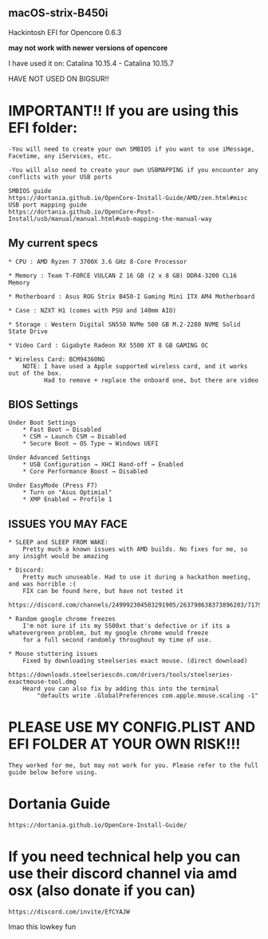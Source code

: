 ## macOS-strix-B450i
Hackintosh EFI for Opencore 0.6.3

**may not work with newer versions of opencore**

I have used it on: Catalina 10.15.4 - Catalina 10.15.7 

HAVE NOT USED ON BIGSUR!!

# IMPORTANT!! If you are using this EFI folder:
    -You will need to create your own SMBIOS if you want to use iMessage, Facetime, any iServices, etc.
    
    -You will also need to create your own USBMAPPING if you encounter any conflicts with your USB ports
    
    SMBIOS guide
    https://dortania.github.io/OpenCore-Install-Guide/AMD/zen.html#misc
    USB port mapping guide
    https://dortania.github.io/OpenCore-Post-Install/usb/manual/manual.html#usb-mapping-the-manual-way
    
## My current specs
    * CPU : AMD Ryzen 7 3700X 3.6 GHz 8-Core Processor
    
    * Memory : Team T-FORCE VULCAN Z 16 GB (2 x 8 GB) DDR4-3200 CL16 Memory
    
    * Motherboard : Asus ROG Strix B450-I Gaming Mini ITX AM4 Motherboard
    
    * Case : NZXT H1 (comes with PSU and 140mm AIO)
    
    * Storage : Western Digital SN550 NVMe 500 GB M.2-2280 NVME Solid State Drive
    
    * Video Card : Gigabyte Radeon RX 5500 XT 8 GB GAMING OC
    
    * Wireless Card: BCM94360NG
        NOTE: I have used a Apple supported wireless card, and it works out of the box.
              Had to remove + replace the onboard one, but there are video
              
## BIOS Settings
    Under Boot Settings
        * Fast Boot → Disabled
        * CSM → Launch CSM → Disabled
        * Secure Boot → OS Type → Windows UEFI
        
    Under Advanced Settings
        * USB Configuration → XHCI Hand-off → Enabled
        * Core Performance Boost → Disabled
        
    Under EasyMode (Press F7)
        * Turn on "Asus Optimial"
        * XMP Enabled → Profile 1
        
        
## ISSUES YOU MAY FACE
    * SLEEP and SLEEP FROM WAKE:
        Pretty much a known issues with AMD builds. No fixes for me, so any insight would be amazing
        
    * Discord:
        Pretty much unuseable. Had to use it during a hackathon meeting, and was horrible :(
        FIX can be found here, but have not tested it
        https://discord.com/channels/249992304503291905/263798638373896203/717912500498333746
        
    * Random google chrome freezes
        I'm not sure if its my 5500xt that's defective or if its a whatevergreen problem, but my google chrome would freeze 
        for a full second randomly throughout my time of use.
        
    * Mouse stuttering issues
        Fixed by downloading steelseries exact mouse. (direct download)
            https://downloads.steelseriescdn.com/drivers/tools/steelseries-exactmouse-tool.dmg
        Heard you can also fix by adding this into the terminal
            "defaults write .GlobalPreferences com.apple.mouse.scaling -1"
        
# PLEASE USE MY CONFIG.PLIST AND EFI FOLDER AT YOUR OWN RISK!!!
    They worked for me, but may not work for you. Please refer to the full guide below before using.

# Dortania Guide
    https://dortania.github.io/OpenCore-Install-Guide/
# If you need technical help you can use their discord channel via amd osx (also donate if you can)
    https://discord.com/invite/EfCYAJW
    
lmao this lowkey fun
